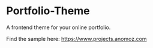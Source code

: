 # Portfolio-Theme
A frontend theme for your online portfolio.

Find the sample here: https://www.projects.anomoz.com

